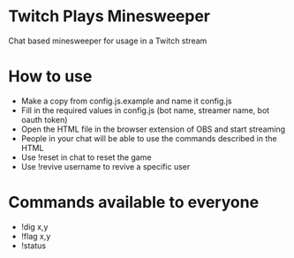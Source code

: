 # Twitch Plays Minesweeper
Chat based minesweeper for usage in a Twitch stream

# How to use
- Make a copy from config.js.example and name it config.js
- Fill in the required values in config.js (bot name, streamer name, bot oauth token)
- Open the HTML file in the browser extension of OBS and start streaming
- People in your chat will be able to use the commands described in the HTML
- Use !reset in chat to reset the game
- Use !revive username to revive a specific user 

# Commands available to everyone
- !dig x,y
- !flag x,y
- !status